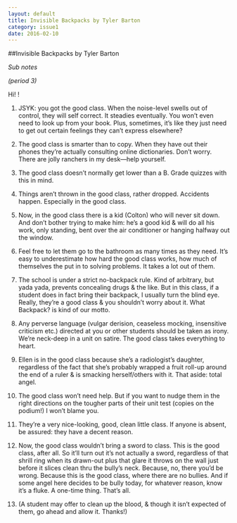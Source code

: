```yaml
---
layout: default
title: Invisible Backpacks by Tyler Barton
category: issue1
date: 2016-02-10
---
```


##Invisible Backpacks by Tyler Barton

*Sub notes*

*(period 3)* 

Hi! !

1. JSYK: you got the good class. When the noise-level swells out of control, they will self correct. It steadies eventually. You won’t even need to look up from your book. Plus, sometimes, it’s like they just need to get out certain feelings they can’t express elsewhere? 

2. The good class is smarter than to copy. When they have out their phones they’re actually consulting online dictionaries. Don’t worry. There are jolly ranchers in my desk—help yourself.

3. The good class doesn’t normally get lower than a B. Grade quizzes with this in mind. 

4. Things aren’t thrown in the good class, rather dropped. Accidents happen. Especially in the good class. 

5. Now, in the good class there is a kid (Colton) who will never sit down. And don’t bother trying to make him: he’s a good kid & will do all his work, only standing, bent over the air conditioner or hanging halfway out the window. 

6. Feel free to let them go to the bathroom as many times as they need. It’s easy to underestimate how hard the good class works, how much of themselves the put in to solving problems. It takes a lot out of them. 

7. The school is under a strict no-backpack rule. Kind of arbitrary, but yada yada, prevents concealing drugs & the like. But in this class, if a student does in fact bring their backpack, I usually turn the blind eye. Really, they’re a good class & you shouldn’t worry about it. What Backpack? is kind of our motto. 

8. Any perverse language (vulgar derision, ceaseless mocking, insensitive criticism etc.) directed at you or other students should be taken as irony. We’re neck-deep in a unit on satire. The good class takes everything to heart. 

9. Ellen is in the good class because she’s a radiologist’s daughter, regardless of the fact that she’s probably wrapped a fruit roll-up around the end of a ruler & is smacking herself/others with it. That aside: total angel. 

10. The good class won’t need help. But if you want to nudge them in the right directions on the tougher parts of their unit test (copies on the podium!) I won’t blame you. 

11. They’re a very nice-looking, good, clean little class. If anyone is absent, be assured: they have a decent reason. 

11. Now, the good class wouldn’t bring a sword to class. This is the good class, after all. So it’ll turn out it’s not actually a sword, regardless of that shrill ring when its drawn-out plus that glare it throws on the wall just before it slices clean thru the bully’s neck. Because, no, there you’d be wrong. Because this is the good class, where there are no bullies. And if some angel here decides to be bully today, for whatever reason, know it’s a fluke. A one-time thing. That’s all.

12. (A student may offer to clean up the blood, & though it isn’t expected of them, go ahead and allow it. Thanks!)